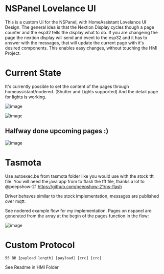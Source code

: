 # NSPanel Lovelance UI
This is a custom UI for the NSPanel, with HomeAssistant Lovelance UI Design.
The general idea is that the Nextion Display cycles though a page counter and the esp32 tells the display what to do.
If you are changeing the page the nextion display will send and event to the esp32 and it has to answer with the messages, that will update the current page with it's desired components. This enables easy changes, without touching the HMI Project.


# Current State
It's currently possible to set the content of the pages through homeassistant/nodered. (Shutter and Lights supported) And the detail page for lights is working.

![image](https://user-images.githubusercontent.com/29555657/151848276-30254f2f-318b-445f-ba94-25ed44541522.png)

![image](https://user-images.githubusercontent.com/29555657/151848537-6da58d5b-20fa-4032-947e-942476cc1b58.png)


## Halfway done upcoming pages :)

![image](https://user-images.githubusercontent.com/29555657/149677888-3840fb50-26e5-43e9-86dc-203df1c65a26.png)


# Tasmota

Use autoexec.be from tasmota folder like you would use with the stock tft file.
You will need the java app from to flash the tft file, thanks a lot to @peepshow-21
 https://github.com/peepshow-21/ns-flash

Driver behaves similar to the stock implementation, messages are published over mqtt.

See nodered example flow for my implementation.
Pages on nspanel are generated from the array at the begin of the pages function in the flow:

![image](https://user-images.githubusercontent.com/29555657/151675593-dadd53cb-a38e-49bd-9f40-832fc8edd017.png)


# Custom Protocol
```
55 BB [payload length] [payload] [crc] [crc]
```

See Readme in HMI Folder